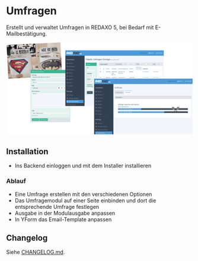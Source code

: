 # Umfragen

Erstellt und verwaltet Umfragen in REDAXO 5, bei Bedarf mit E-Mailbestätigung.

![Screenshot](https://raw.githubusercontent.com/FriendsOfREDAXO/poll/assets/poll.png)

## Installation

* Ins Backend einloggen und mit dem Installer installieren

### Ablauf

* Eine Umfrage erstellen mit den verschiedenen Optionen
* Das Umfragemodul auf einer Seite einbinden und dort die entsprechende Umfrage festlegen
* Ausgabe in der Modulausgabe anpassen
* In YForm das Email-Template anpassen

## Changelog

Siehe [CHANGELOG.md](CHANGELOG.md).
